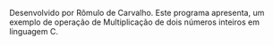  Desenvolvido por Rômulo de Carvalho.
 Este programa apresenta, um exemplo de operação de Multiplicação de dois
números inteiros em linguagem C.
